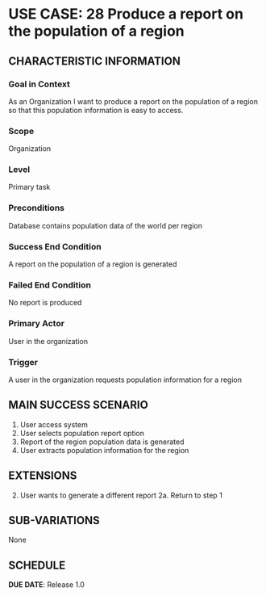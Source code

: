 # USE CASE: 28  Produce a report on the population of a region

## CHARACTERISTIC INFORMATION

### Goal in Context

As an Organization I want to produce a report on the population of a region so that this population information is easy to access.

### Scope

Organization

### Level

Primary task

### Preconditions

Database contains population data of the world per region

### Success End Condition

A report on the population of a region is generated

### Failed End Condition

No report is produced

### Primary Actor

User in the organization

### Trigger

A user in the organization requests population information for a region

## MAIN SUCCESS SCENARIO
1. User access system
2. User selects population report option
3. Report of the region population data is generated
4. User extracts population information for the region


## EXTENSIONS
2. User wants to generate a different report
   2a. Return to step 1


## SUB-VARIATIONS

None

## SCHEDULE

**DUE DATE**: Release 1.0